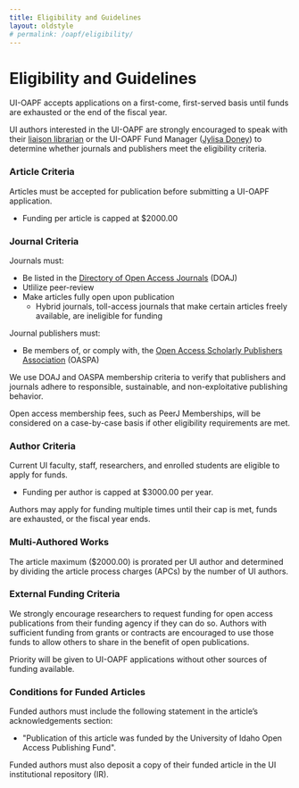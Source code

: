 ```yaml
---
title: Eligibility and Guidelines
layout: oldstyle
# permalink: /oapf/eligibility/
---
```


# Eligibility and Guidelines

UI-OAPF accepts applications on a first-come, first-served basis until funds are exhausted or the end of the fiscal year.

UI authors interested in the UI-OAPF are strongly encouraged to speak with their [liaison librarian](https://www.lib.uidaho.edu/about/liaisons.html) or the UI-OAPF Fund Manager ([Jylisa Doney](mailto:jylisadoney@uidaho.edu)) to determine whether journals and publishers meet the eligibility criteria.

### Article Criteria
Articles must be accepted for publication before submitting a UI-OAPF application. 
* Funding per article is capped at $2000.00

### Journal Criteria

Journals must:
* Be listed in the [Directory of Open Access Journals](https://doaj.org/) (DOAJ) 
* Utlilize peer-review
* Make articles fully open upon publication
  * Hybrid journals, toll-access journals that make certain articles freely available, are ineligible for funding

Journal publishers must:
* Be members of, or comply with, the [Open Access Scholarly Publishers Association](https://oaspa.org/membership/members/) (OASPA)

We use DOAJ and OASPA membership criteria to verify that publishers and journals adhere to responsible, sustainable, and non-exploitative publishing behavior.

Open access membership fees, such as PeerJ Memberships, will be considered on a case-by-case basis if other eligibility requirements are met.

### Author Criteria

Current UI faculty, staff, researchers, and enrolled students are eligible to apply for funds. 
* Funding per author is capped at $3000.00 per year. 

Authors may apply for funding multiple times until their cap is met, funds are exhausted, or the fiscal year ends.

### Multi-Authored Works

The article maximum ($2000.00) is prorated per UI author and determined by dividing the article process charges (APCs) by the number of UI authors. 

### External Funding Criteria

We strongly encourage researchers to request funding for open access publications from their funding agency if they can do so. 
Authors with sufficient funding from grants or contracts are encouraged to use those funds to allow others to share in the benefit of open publications. 

Priority will be given to UI-OAPF applications without other sources of funding available.

### Conditions for Funded Articles

Funded authors must include the following statement in the article’s acknowledgements section: 
* "Publication of this article was funded by the University of Idaho Open Access Publishing Fund".

Funded authors must also deposit a copy of their funded article in the UI institutional repository (IR).
